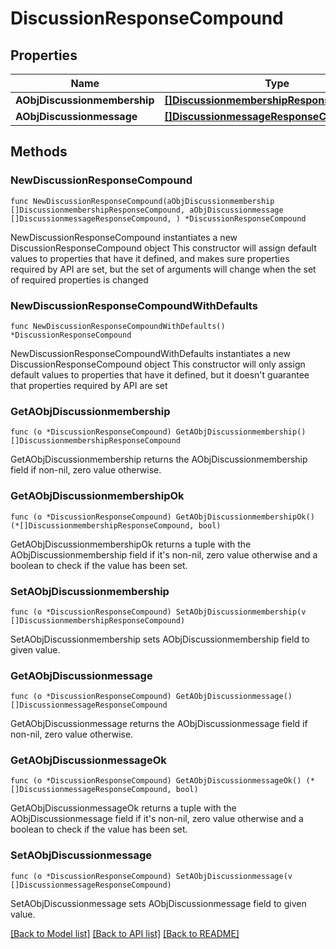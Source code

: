 # DiscussionResponseCompound

## Properties

Name | Type | Description | Notes
------------ | ------------- | ------------- | -------------
**AObjDiscussionmembership** | [**[]DiscussionmembershipResponseCompound**](DiscussionmembershipResponseCompound.md) |  | 
**AObjDiscussionmessage** | [**[]DiscussionmessageResponseCompound**](DiscussionmessageResponseCompound.md) |  | 

## Methods

### NewDiscussionResponseCompound

`func NewDiscussionResponseCompound(aObjDiscussionmembership []DiscussionmembershipResponseCompound, aObjDiscussionmessage []DiscussionmessageResponseCompound, ) *DiscussionResponseCompound`

NewDiscussionResponseCompound instantiates a new DiscussionResponseCompound object
This constructor will assign default values to properties that have it defined,
and makes sure properties required by API are set, but the set of arguments
will change when the set of required properties is changed

### NewDiscussionResponseCompoundWithDefaults

`func NewDiscussionResponseCompoundWithDefaults() *DiscussionResponseCompound`

NewDiscussionResponseCompoundWithDefaults instantiates a new DiscussionResponseCompound object
This constructor will only assign default values to properties that have it defined,
but it doesn't guarantee that properties required by API are set

### GetAObjDiscussionmembership

`func (o *DiscussionResponseCompound) GetAObjDiscussionmembership() []DiscussionmembershipResponseCompound`

GetAObjDiscussionmembership returns the AObjDiscussionmembership field if non-nil, zero value otherwise.

### GetAObjDiscussionmembershipOk

`func (o *DiscussionResponseCompound) GetAObjDiscussionmembershipOk() (*[]DiscussionmembershipResponseCompound, bool)`

GetAObjDiscussionmembershipOk returns a tuple with the AObjDiscussionmembership field if it's non-nil, zero value otherwise
and a boolean to check if the value has been set.

### SetAObjDiscussionmembership

`func (o *DiscussionResponseCompound) SetAObjDiscussionmembership(v []DiscussionmembershipResponseCompound)`

SetAObjDiscussionmembership sets AObjDiscussionmembership field to given value.


### GetAObjDiscussionmessage

`func (o *DiscussionResponseCompound) GetAObjDiscussionmessage() []DiscussionmessageResponseCompound`

GetAObjDiscussionmessage returns the AObjDiscussionmessage field if non-nil, zero value otherwise.

### GetAObjDiscussionmessageOk

`func (o *DiscussionResponseCompound) GetAObjDiscussionmessageOk() (*[]DiscussionmessageResponseCompound, bool)`

GetAObjDiscussionmessageOk returns a tuple with the AObjDiscussionmessage field if it's non-nil, zero value otherwise
and a boolean to check if the value has been set.

### SetAObjDiscussionmessage

`func (o *DiscussionResponseCompound) SetAObjDiscussionmessage(v []DiscussionmessageResponseCompound)`

SetAObjDiscussionmessage sets AObjDiscussionmessage field to given value.



[[Back to Model list]](../README.md#documentation-for-models) [[Back to API list]](../README.md#documentation-for-api-endpoints) [[Back to README]](../README.md)



